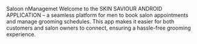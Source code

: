 Saloon nManagemet
Welcome to the SKIN SAVIOUR ANDROID APPLICATION – a seamless platform for men to book salon appointments and manage grooming schedules. This app makes it easier for both customers and salon owners to connect, ensuring a hassle-free grooming experience.
